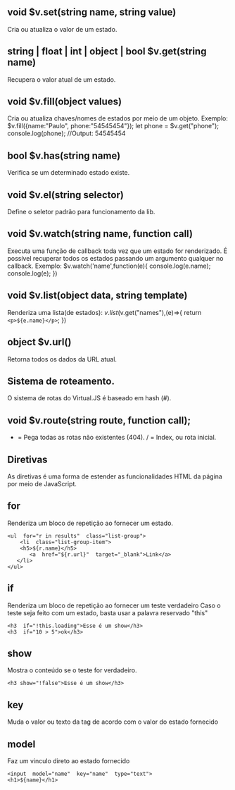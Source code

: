 ## void $v.set(string name, string value)
Cria ou atualiza o valor de um estado.

## string | float | int  | object | bool $v.get(string name)
Recupera o valor atual de um estado.

## void $v.fill(object values)
Cria ou atualiza chaves/nomes de estados por meio de um objeto. 
Exemplo: 
$v.fill({name:"Paulo", phone:"54545454"});
let phone = $v.get("phone"); 
console.log(phone); //Output: 54545454 

## bool $v.has(string name)
Verifica se um determinado estado existe.

## void $v.el(string selector)
Define o seletor padrão para funcionamento da lib. 

## void $v.watch(string name, function call)
Executa uma função de callback toda vez que um estado for renderizado. É possível recuperar todos os estados passando um argumento qualquer no callback.
Exemplo:
$v.watch('name',function(e){
  console.log(e.name);
  console.log(e);
})
## void $v.list(object data, string template)
Renderiza uma lista(de estados):
$v.list($v.get("names"),(e)=>{
    return `<p>${e.name}</p>`;
})

## object $v.url()
Retorna todos os dados da URL atual.

## Sistema de roteamento.
O sistema de rotas do Virtual.JS é baseado em hash (#). 
## void  $v.route(string route, function call);

* = Pega todas as rotas não existentes (404).
/ = Index, ou rota inicial. 

## Diretivas
As diretivas é uma forma de estender as funcionalidades HTML da página por meio de JavaScript. 
##  for
Renderiza um bloco de repetição ao fornecer um estado.

    <ul  for="r in results"  class="list-group">
        <li  class="list-group-item">
        <h5>${r.name}</h5>
           <a  href="${r.url}"  target="_blank">Link</a>
       </li>
    </ul>

##  if
Renderiza um bloco de repetição ao fornecer um teste verdadeiro
Caso o teste seja feito com um estado, basta usar a palavra reservado "this"

    <h3  if="!this.loading">Esse é um show</h3>
    <h3  if="10 > 5">ok</h3>

##  show
Mostra o conteúdo se o teste for verdadeiro. 

    <h3 show="!false">Esse é um show</h3>

##  key
Muda o valor ou texto da tag de acordo com o valor do estado fornecido
    
##  model
Faz um vinculo direto ao estado fornecido

    <input  model="name"  key="name"  type="text">
    <h1>${name}</h1>
